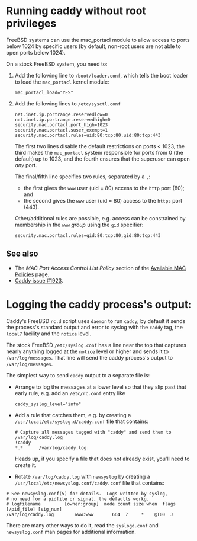 # Running caddy without root privileges

FreeBSD systems can use the mac_portacl module to allow access to
ports below 1024 by specific users (by default, non-root users are not
able to open ports below 1024).

On a stock FreeBSD system, you need to:

1. Add the following line to `/boot/loader.conf`, which tells the boot
   loader to load the `mac_portacl` kernel module:

    ``` shell
    mac_portacl_load="YES"
    ```

2. Add the following lines to `/etc/sysctl.conf`

    ``` shell
    net.inet.ip.portrange.reservedlow=0
    net.inet.ip.portrange.reservedhigh=0
    security.mac.portacl.port_high=1023
    security.mac.portacl.suser_exempt=1
    security.mac.portacl.rules=uid:80:tcp:80,uid:80:tcp:443
    ```

    The first two lines disable the default restrictions on ports <
    1023, the third makes the `mac_portacl` system responsible for ports
    from 0 (the default) up to 1023, and the fourth ensures that the
    superuser can open *any* port.

    The final/fifth line specifies two rules, separated by a `,`:

      - the first gives the `www` user (uid = 80) access to the `http`
        port (80); and
      - the second gives the `www` user (uid = 80) access to the `https`
        port (443).

    Other/additional rules are possible, e.g. access can be constrained
    by membership in the `www` *group* using the `gid` specifier:

    ```
    security.mac.portacl.rules=gid:80:tcp:80,gid:80:tcp:443
    ```

## See also

- The *MAC Port Access Control List Policy* section of the [Available
  MAC
  Policies](https://www.freebsd.org/doc/en_US.ISO8859-1/books/handbook/mac-policies.html)
  page.
- [Caddy issue #1923](https://github.com/mholt/caddy/issues/1923).

# Logging the caddy process's output:

Caddy's FreeBSD `rc.d` script uses `daemon` to run `caddy`; by default
it sends the process's standard output and error to syslog with the
`caddy` tag, the `local7` facility and the `notice` level.

The stock FreeBSD `/etc/syslog.conf` has a line near the top that
captures nearly anything logged at the `notice` level or higher and
sends it to `/var/log/messages`.  That line will send the caddy
process's output to `/var/log/messages`.

The simplest way to send `caddy` output to a separate file is:

- Arrange to log the messages at a lower level so that they slip past
  that early rule, e.g. add an `/etc/rc.conf` entry like

  ``` shell
  caddy_syslog_level="info"
  ```

- Add a rule that catches them, e.g. by creating a
  `/usr/local/etc/syslog.d/caddy.conf` file that contains:

  ```
  # Capture all messages tagged with "caddy" and send them to /var/log/caddy.log
  !caddy
  *.*      /var/log/caddy.log
  ```

  Heads up, if you specify a file that does not already exist, you'll
  need to create it.

-  Rotate `/var/log/caddy.log` with `newsyslog` by creating a
  `/usr/local/etc/newsyslog.conf/caddy.conf` file that contains:

  ```
  # See newsyslog.conf(5) for details.  Logs written by syslog,
  # no need for a pidfile or signal, the defaults workg.
  # logfilename         [owner:group]  mode count size when  flags [/pid_file] [sig_num]
  /var/log/caddy.log        www:www       664  7     *    @T00  J
  ```

There are many other ways to do it, read the `syslogd.conf` and
`newsyslog.conf` man pages for additional information.
